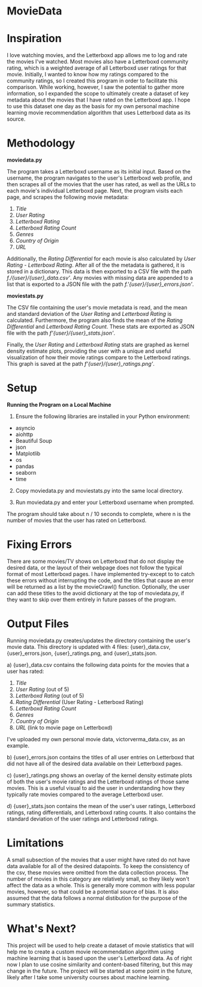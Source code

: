 # MovieData

# Inspiration

I love watching movies, and the Letterboxd app allows me to log and rate
the movies I've watched. Most movies also have a Letterboxd community
rating, which is a weighted average of all Letterboxd user ratings
for that movie. Initially, I wanted to know how my ratings compared to the
community ratings, so I created this program in order to facilitate this
comparison. While working, however, I saw the potential to gather more
information, so I expanded the scope to ultimately create a dataset of key
metadata about the movies that I have rated on the Letterboxd app. I hope
to use this dataset one day as the basis for my own personal machine
learning movie recommendation algorithm that uses Letterboxd data as its source.

# Methodology

**moviedata.py**

The program takes a Letterboxd username as its initial input. Based on the username, the program navigates to the user's Letterboxd web profile, and then scrapes all of the movies that the user has rated, as well as the URLs to each movie's individual Letterboxd page. Next, the program visits each page, and scrapes the following movie metadata:

1. _Title_
2. _User Rating_
3. _Letterboxd Rating_
4. _Letterboxd Rating Count_
5. _Genres_
6. _Country of Origin_
7. _URL_

Additionally, the _Rating Differential_ for each movie is also calculated by _User Rating_ - _Letterboxd Rating_. After all of the the metadata is gathered, it is stored in a dictionary. This data is then exported to a CSV file with the path _f./{user}/{user}\_data.csv'_. Any movies with missing data are appended to a list that is exported to a JSON file with the path _f.'{user}/{user}\_errors.json'_.

**moviestats.py**

The CSV file containing the user's movie metadata is read, and the mean and standard deviation of the _User Rating_ and _Letterboxd Rating_ is calculated. Furthermore, the program also finds the mean of the _Rating Differential_ and _Letterboxd Rating Count_. These stats are exported as JSON file with the path _f'{user}/{user}\_stats.json'_.

Finally, the _User Rating_ and _Letterboxd Rating_ stats are graphed as kernel density estimate plots, providing the user with a unique and useful visualization of how their movie ratings compare to the Letterboxd ratings. This graph is saved at the path _f'{user}/{user}\_ratings.png'_.

# Setup

**Running the Program on a Local Machine**

1. Ensure the following libraries are installed in your Python environment:

- asyncio
- aiohttp
- Beautiful Soup
- json
- Matplotlib
- os
- pandas
- seaborn
- time

2. Copy moviedata.py and moviestats.py into the same local directory.

3. Run moviedata.py and enter your Letterboxd username when prompted.

The program should take about n / 10 seconds to complete, where n is the number of movies that the user has rated on Letterboxd.

# Fixing Errors

There are some movies/TV shows on Letterboxd that do not display the
desired data, or the layout of their webpage does not follow the typical
format of most Letterboxd pages. I have implemented try-except to to catch
these errors without interrupting the code, and the titles that cause an
error will be returned as a list by the movieCrawl() function. Optionally,
the user can add these titles to the avoid dictionary at the top of
moviedata.py, if they want to skip over them entirely in future passes of
the program.

# Output Files

Running moviedata.py creates/updates the directory containing the user's movie data. This directory is updated with 4 files: {user}\_data.csv, {user}\_errors.json, {user}\_ratings.png, and {user}\_stats.json.

a) {user}\_data.csv contains the following data points for the movies that a user has rated:

1. _Title_
2. _User Rating_ (out of 5)
3. _Letterboxd Rating_ (out of 5)
4. _Rating Differential_ (User Rating - Letterboxd Rating)
5. _Letterboxd Rating Count_
6. _Genres_
7. _Country of Origin_
8. _URL_ (link to movie page on Letterboxd)

I've uploaded my own personal movie data, victorverma_data.csv, as an
example.

b) {user}\_errors.json contains the titles of all user entries on Letterboxd that did not have all of the desired data available on their Letterboxd pages.

c) {user}\_ratings.png shows an overlay of the kernel density estimate plots of both the user's movie ratings and the Letterboxd ratings of those same movies. This is a useful visual to aid the user in understanding how they typically rate movies compared to the average Letterboxd user.

d) {user}\_stats.json contains the mean of the user's user ratings, Letterboxd ratings, rating differentials, and Letterboxd rating counts. It also contains the standard deviation of the user ratings and Letterboxd ratings.

# Limitations

A small subsection of the movies that a user might have rated do not have data
available for all of the desired datapoints. To keep the consistency of
the csv, these movies were omitted from the data collection process. The
number of movies in this category are relatively small, so they likely
won't affect the data as a whole. This is generally more common with less
popular movies, however, so that could be a potential source of bias. It
is also assumed that the data follows a normal distibution for the purpose
of the summary statistics.

# What's Next?

This project will be used to help create a dataset of movie statistics
that will help me to create a custom movie recommendation algorithm using
machine learning that is based upon the user's Letterboxd data. As of
right now I plan to use cosine similarity and content-based filtering, but
this may change in the future. The project will be started at some point
in the future, likely after I take some university courses about machine
learning.
